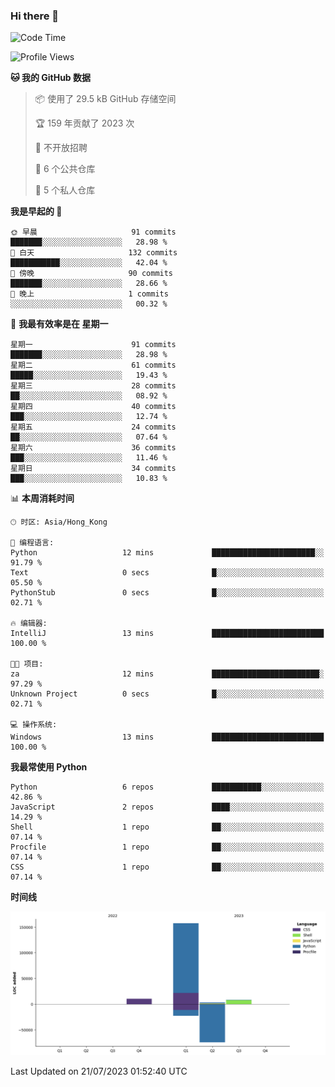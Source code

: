 ### Hi there 👋

<!--
**Mrzqd/Mrzqd** is a ✨ _special_ ✨ repository because its `README.md` (this file) appears on your GitHub profile.

Here are some ideas to get you started:

- 🔭 I’m currently working on ...
- 🌱 I’m currently learning ...
- 👯 I’m looking to collaborate on ...
- 🤔 I’m looking for help with ...
- 💬 Ask me about ...
- 📫 How to reach me: ...
- 😄 Pronouns: ...
- ⚡ Fun fact: ...
-->
<!--START_SECTION:waka-->
![Code Time](http://img.shields.io/badge/Code%20Time-115%20hrs%204%20mins-blue)

![Profile Views](http://img.shields.io/badge/%E4%B8%AA%E4%BA%BA%E8%B5%84%E6%96%99%E8%A7%82%E7%9C%8B%E6%AC%A1%E6%95%B0-0-blue)

**🐱 我的 GitHub 数据** 

> 📦  使用了 29.5 kB GitHub 存储空间 
 > 
> 🏆 159 年贡献了 2023 次
 > 
> 🚫 不开放招聘
 > 
> 📜 6 个公共仓库 
 > 
> 🔑 5 个私人仓库 
 > 
**我是早起的 🐤** 

```text
🌞 早晨                     91 commits          ███████░░░░░░░░░░░░░░░░░░   28.98 % 
🌆 白天                     132 commits         ███████████░░░░░░░░░░░░░░   42.04 % 
🌃 傍晚                     90 commits          ███████░░░░░░░░░░░░░░░░░░   28.66 % 
🌙 晚上                     1 commits           ░░░░░░░░░░░░░░░░░░░░░░░░░   00.32 % 
```
📅 **我最有效率是在 星期一** 

```text
星期一                      91 commits          ███████░░░░░░░░░░░░░░░░░░   28.98 % 
星期二                      61 commits          █████░░░░░░░░░░░░░░░░░░░░   19.43 % 
星期三                      28 commits          ██░░░░░░░░░░░░░░░░░░░░░░░   08.92 % 
星期四                      40 commits          ███░░░░░░░░░░░░░░░░░░░░░░   12.74 % 
星期五                      24 commits          ██░░░░░░░░░░░░░░░░░░░░░░░   07.64 % 
星期六                      36 commits          ███░░░░░░░░░░░░░░░░░░░░░░   11.46 % 
星期日                      34 commits          ███░░░░░░░░░░░░░░░░░░░░░░   10.83 % 
```


📊 **本周消耗时间** 

```text
🕑︎ 时区: Asia/Hong_Kong

💬 编程语言: 
Python                   12 mins             ███████████████████████░░   91.79 % 
Text                     0 secs              █░░░░░░░░░░░░░░░░░░░░░░░░   05.50 % 
PythonStub               0 secs              █░░░░░░░░░░░░░░░░░░░░░░░░   02.71 % 

🔥 编辑器: 
IntelliJ                 13 mins             █████████████████████████   100.00 % 

🐱‍💻 项目: 
za                       12 mins             ████████████████████████░   97.29 % 
Unknown Project          0 secs              █░░░░░░░░░░░░░░░░░░░░░░░░   02.71 % 

💻 操作系统: 
Windows                  13 mins             █████████████████████████   100.00 % 
```

**我最常使用 Python** 

```text
Python                   6 repos             ███████████░░░░░░░░░░░░░░   42.86 % 
JavaScript               2 repos             ████░░░░░░░░░░░░░░░░░░░░░   14.29 % 
Shell                    1 repo              ██░░░░░░░░░░░░░░░░░░░░░░░   07.14 % 
Procfile                 1 repo              ██░░░░░░░░░░░░░░░░░░░░░░░   07.14 % 
CSS                      1 repo              ██░░░░░░░░░░░░░░░░░░░░░░░   07.14 % 
```



**时间线**

![Lines of Code chart](https://raw.githubusercontent.com/Mrzqd/Mrzqd/main/assets/bar_graph.png)


 Last Updated on 21/07/2023 01:52:40 UTC
<!--END_SECTION:waka-->
